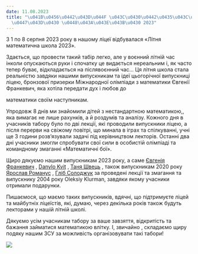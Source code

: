 ```yaml
---
date: 11.08.2023
title: "\u041B\u0456\u0442\u043D\u044F \u043C\u0430\u0442\u0435\u043C\u0430\u0442\u0438\
  \u0447\u043D\u0430 \u0448\u043A\u043E\u043B\u0430 2023"
---
```

З 1 по 8 серпня 2023 року в нашому ліцеї відбувалася «Літня математична школа 2023».

Здається, що провести такий табір легко, але у воєнний літній час інколи опускаються руки і спочатку це видається нереальним і, як часто тепер буває, відкладається на післявоєнний час… Ця літня школа стала реальністю завдяки нашими випускникам та ідеї цьогорічної випускниці ліцею, бронзової призерки Міжнародної олімпіади з математики Євгенії Франкевич, яка хотіла передати дух і любов до

математики своїм наступникам.

Упродовж 8 днів ми знайомили дітей з нестандартною математикою,, яка вимагає не лише рахунків, а й роздумів та аналізу. Кожного дня в учасників табору було по дві лекції, які проводили випускники ліцею, а після перерви на свіжому повітрі, що минала в іграх та спілкуванні, учні ще 3 години розв’язували задачі під керівництвом лекторів. Останні два дні учасники змогли спробувати свої сили в особистій олімпіаді та командному змаганні «Математичні бої».

Щиро дякуємо нашим випускникам 2023 року, а саме
[Євгенія Франкевич](https://www.facebook.com/groups/33427370676/user/100059047716873/?__cft__[0]=AZVwdV9YbfKac7ae3zcteSlHp3XXHFa5z-nE8Y4isHRRVJrUkTTlqTzbU-bqwShwr_2bRisWqhAxclfFZ--rfIZqQouhdQlsjWdJ4tPLG_JSf9j_6ePxjS1fzcBNiigKNSY12Cp3K82AavMr-xTQSpYr9g8kB0Eyi3TD5tsf3F6a-ES6bbyyz5fcbmxex1NHTCY&__tn__=-]K-R)
,
[Danylo Kvit](https://www.facebook.com/groups/33427370676/user/100009317665144/?__cft__[0]=AZVwdV9YbfKac7ae3zcteSlHp3XXHFa5z-nE8Y4isHRRVJrUkTTlqTzbU-bqwShwr_2bRisWqhAxclfFZ--rfIZqQouhdQlsjWdJ4tPLG_JSf9j_6ePxjS1fzcBNiigKNSY12Cp3K82AavMr-xTQSpYr9g8kB0Eyi3TD5tsf3F6a-ES6bbyyz5fcbmxex1NHTCY&__tn__=-]K-R)
,
[Таня Швець](https://www.facebook.com/groups/33427370676/user/100010106556434/?__cft__[0]=AZVwdV9YbfKac7ae3zcteSlHp3XXHFa5z-nE8Y4isHRRVJrUkTTlqTzbU-bqwShwr_2bRisWqhAxclfFZ--rfIZqQouhdQlsjWdJ4tPLG_JSf9j_6ePxjS1fzcBNiigKNSY12Cp3K82AavMr-xTQSpYr9g8kB0Eyi3TD5tsf3F6a-ES6bbyyz5fcbmxex1NHTCY&__tn__=-]K-R)
, також випускникам 2020 року
[Ярослав Романус](https://www.facebook.com/groups/33427370676/user/100009287602001/?__cft__[0]=AZVwdV9YbfKac7ae3zcteSlHp3XXHFa5z-nE8Y4isHRRVJrUkTTlqTzbU-bqwShwr_2bRisWqhAxclfFZ--rfIZqQouhdQlsjWdJ4tPLG_JSf9j_6ePxjS1fzcBNiigKNSY12Cp3K82AavMr-xTQSpYr9g8kB0Eyi3TD5tsf3F6a-ES6bbyyz5fcbmxex1NHTCY&__tn__=-]K-R)
,
[Гліб Солоджук](https://www.facebook.com/groups/33427370676/user/100007460863001/?__cft__[0]=AZVwdV9YbfKac7ae3zcteSlHp3XXHFa5z-nE8Y4isHRRVJrUkTTlqTzbU-bqwShwr_2bRisWqhAxclfFZ--rfIZqQouhdQlsjWdJ4tPLG_JSf9j_6ePxjS1fzcBNiigKNSY12Cp3K82AavMr-xTQSpYr9g8kB0Eyi3TD5tsf3F6a-ES6bbyyz5fcbmxex1NHTCY&__tn__=-]K-R)
за проведені лекції та змагання та випускнику 2004 року Oleksiy Klurman, завдяки якому учасники отримали подарунки.

Пишаємося, що маємо таких випускників, вдячні, що підтримуєте ліцей та майбутніх ліцеїстів, які, думаю, через декілька років також будуть лекторами у нашій літній школі.

Дякуємо усім учасникам табору за ваше завзяття, відкритість та бажання займатися математикою влітку. І, звичайно , складаємо щиру подяку нашим ЗСУ за можливість організовувати такі табори!

![](/files/lpml.com.ua-літній-табір.png)